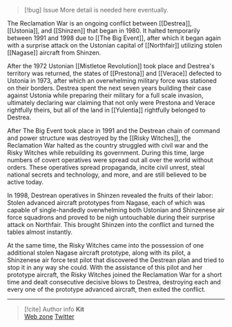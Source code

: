 > [!bug] Issue
> More detail is needed here eventually.

The Reclamation War is an ongoing conflict between [[Destrea]], [[Ustonia]], and [[Shinzen]] that began in 1980. It halted temporarily between 1991 and 1998 due to [[The Big Event]], after which it began again with a surprise attack on the Ustonian capital of [[Northfair]] utilizing stolen [[Nagase]] aircraft from Shinzen.

After the 1972 Ustonian [[Mistletoe Revolution]] took place and Destrea's territory was returned, the states of [[Prestona]] and [[Verace]] defected to Ustonia in 1973, after which an overwhelming military force was stationed on their borders. Destrea spent the next seven years building their case against Ustonia while preparing their military for a full scale invasion, ultimately declaring war claiming that not only were Prestona and Verace rightfully theirs, but all of the land in [[Yulentia]] rightfully belonged to Destrea.

After The Big Event took place in 1991 and the Destrean chain of command and power structure was destroyed by the [[Risky Witches]], the Reclamation War halted as the country struggled with civil war and the Risky Witches while rebuilding its government. During this time, large numbers of covert operatives were spread out all over the world without orders. These operatives spread propaganda, incite civil unrest, steal national secrets and technology, and more, and are still believed to be active today.

In 1998, Destrean operatives in Shinzen revealed the fruits of their labor: Stolen advanced aircraft prototypes from Nagase, each of which was capable of single-handedly overwhelming both Ustonian and Shinzenese air force squadrons and proved to be nigh untouchable during their surprise attack on Northfair. This brought Shinzen into the conflict and turned the tables almost instantly.

At the same time, the Risky Witches came into the possession of one additional stolen Nagase aircraft prototype, along with its pilot, a Shinzenese air force test pilot that discovered the Destrean plan and tried to stop it in any way she could. With the assistance of this pilot and her prototype aircraft, the Risky Witches joined the Reclamation War for a short time and dealt consecutive decisive blows to Destrea, destroying each and every one of the prototype advanced aircraft, then exited the conflict.

-----
> [!cite] Author info
> **Kit**\
> [Web zone](https://kitabe.link) [Twitter](https://twitter.com/Kerosyn_)